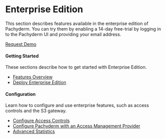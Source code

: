 # Enterprise Edition

This section describes features available in the enterprise
edition of Pachyderm. You can try them by enabling a
14-day free-trial by logging in to the Pachyderm UI and
providing your email address.

<div class="button2"><a href="https://share.hsforms.com/1kC3bWgvMQve902wrlyh8RA2ttwt">Request Demo</a></div>

<div class="row">
  <div class="column-2">
    <div class="card-square mdl-card mdl-shadow--2dp">
      <div class="mdl-card__title mdl-card--expand">
        <h4 class="mdl-card__title-text">Getting Started &nbsp;&nbsp;&nbsp;<i class="fa fa-rocket"></i></h4>
      </div>
      <div class="mdl-card__supporting-text">
        These sections describe how to get started
        with Enterprise Edition.
      </div>
      <div class="mdl-card__actions mdl-card--border">
        <ul>
          <li><a href="overview/" class="mdl-button mdl-button--colored mdl-js-button mdl-js-ripple-effect">
            Features Overview
          </a>
          </li>
          <li><a href="deployment/" class="mdl-button mdl-button--colored mdl-js-button mdl-js-ripple-effect">
            Deploy Enterprise Edition
          </a>
          </li>
       </ul>
      </div>
    </div>
  </div>
  <div class="column-2">
    <div class="card-square mdl-card mdl-shadow--2dp">
      <div class="mdl-card__title mdl-card--expand">
        <h4 class="mdl-card__title-text">Configuration &nbsp;&nbsp;&nbsp;<i class="fa fa-cogs"></i></h4>
      </div>
      <div class="mdl-card__supporting-text">
        Learn how to configure and use enterprise
        features, such as access controls and
        the S3 gateway.
      </div>
      <div class="mdl-card__actions mdl-card--border">
        <ul>
          <li><a href="auth/auth/" class="mdl-button mdl-button--colored mdl-js-button mdl-js-ripple-effect">
            Configure Access Controls
          </a>
          </li>
          <li><a href="saml/" class="mdl-button mdl-button--colored mdl-js-button mdl-js-ripple-effect">
            Configure Pachyderm with an Access Management Provider
          </a>
          </li>
          <li><a href="stats/" class="mdl-button mdl-button--colored mdl-js-button mdl-js-ripple-effect">
            Advanced Statistics
          </a>
          </li>
        </ul>
       </div>
     </div>
  </div>
</div>
